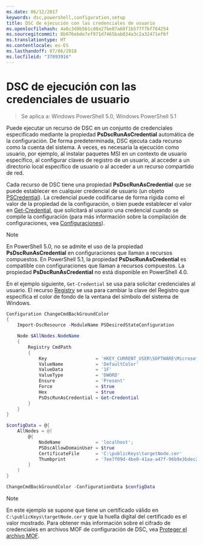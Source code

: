 ```yaml
---
ms.date: 06/12/2017
keywords: dsc,powershell,configuration,setup
title: DSC de ejecución con las credenciales de usuario
ms.openlocfilehash: 4a6c3d8b561cd0a27be07a68f1b577f7bf764254
ms.sourcegitcommit: 8b076ebde7ef971d7465bab834a3c2a32471ef6f
ms.translationtype: HT
ms.contentlocale: es-ES
ms.lasthandoff: 07/06/2018
ms.locfileid: "37893916"
---
```

# <a name="running-dsc-with-user-credentials"></a>DSC de ejecución con las credenciales de usuario

> Se aplica a: Windows PowerShell 5.0, Windows PowerShell 5.1

Puede ejecutar un recurso de DSC en un conjunto de credenciales especificado mediante la propiedad **PsDscRunAsCredential** automática de la configuración.
De forma predeterminada, DSC ejecuta cada recurso como la cuenta del sistema.
A veces, es necesaria la ejecución como usuario, por ejemplo, al instalar paquetes MSI en un contexto de usuario específico, al configurar claves de registro de un usuario, al acceder a un directorio local específico de usuario o al acceder a un recurso compartido de red.

Cada recurso de DSC tiene una propiedad **PsDscRunAsCredential** que se puede establecer en cualquier credencial de usuario (un objeto [PSCredential](/dotnet/api/system.management.automation.pscredential)).
La credencial puede codificarse de forma rígida como el valor de la propiedad de la configuración, o bien puede establecer el valor en [Get-Credential](/powershell/module/Microsoft.PowerShell.Security/Get-Credential), que solicitará al usuario una credencial cuando se compile la configuración (para más información sobre la compilación de configuraciones, vea [Configuraciones](configurations.md)).

> [!NOTE] 
> En PowerShell 5.0, no se admite el uso de la propiedad **PsDscRunAsCredential** en configuraciones que llaman a recursos compuestos.
> En PowerShell 5.1, la propiedad **PsDscRunAsCredential** es compatible con configuraciones que llaman a recursos compuestos.
> La propiedad **PsDscRunAsCredential** no está disponible en PowerShell 4.0.

En el ejemplo siguiente, `Get-Credential` se usa para solicitar credenciales al usuario.
El recurso [Registry](registryResource.md) se usa para cambiar la clave del Registro que especifica el color de fondo de la ventana del símbolo del sistema de Windows.

```powershell
Configuration ChangeCmdBackGroundColor
{
    Import-DscResource -ModuleName PSDesiredStateConfiguration

    Node $AllNodes.NodeName
    {
        Registry CmdPath
        {
            Key                  = 'HKEY_CURRENT_USER\SOFTWARE\Microsoft\Command Processor'
            ValueName            = 'DefaultColor'
            ValueData            = '1F'
            ValueType            = 'DWORD'
            Ensure               = 'Present'
            Force                = $true
            Hex                  = $true
            PsDscRunAsCredential = Get-Credential
        }
    }
}

$configData = @{
    AllNodes = @(
        @{
            NodeName             = 'localhost';
            PSDscAllowDomainUser = $true
            CertificateFile      = 'C:\publicKeys\targetNode.cer'
            Thumbprint           = '7ee7f09d-4be0-41aa-a47f-96b9e3bdec25'
        }
    )
}

ChangeCmdBackGroundColor -ConfigurationData $configData
```

> [!NOTE]
> En este ejemplo se supone que tiene un certificado válido en `C:\publicKeys\targetNode.cer` y que la huella digital del certificado es el valor mostrado.
> Para obtener más información sobre el cifrado de credenciales en archivos MOF de configuración de DSC, vea [Proteger el archivo MOF](secureMOF.md).
